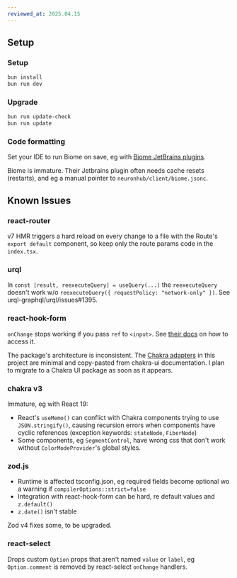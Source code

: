 ```yaml
---
reviewed_at: 2025.04.15
---
```


Setup
--------------------------------

### Setup

```bash
bun install
bun run dev
```

### Upgrade

```bash
bun run update-check
bun run update
```

### Code formatting

Set your IDE to run Biome on save, eg with [Biome JetBrains plugins](https://plugins.jetbrains.com/plugin/22761-biome).

Biome is immature. Their Jetbrains plugin often needs cache resets (restarts), and eg a manual pointer to `neuronhub/client/biome.jsonc`.

Known Issues
--------------------------------

### react-router

v7 HMR triggers a hard reload on every change to a file with the Route's `export default` component, so keep only the route params code in the `index.tsx`. 

### urql

In `const [result, reexecuteQuery] = useQuery(...)` the `reexecuteQuery` doesn't work w/o `reexecuteQuery({ requestPolicy: "network-only" })`. See urql-graphql/urql/issues#1395.

### react-hook-form

`onChange` stops working if you pass `ref` to `<input>`. See [their docs](https://www.react-hook-form.com/faqs/#Howtosharerefusage) on how to access it.

The package's architecture is inconsistent. The [Chakra adapters](/client/src/components/forms) in this project are minimal and copy-pasted from chakra-ui documentation. I plan to migrate to a Chakra UI package as soon as it appears.

### chakra v3

Immature, eg with React 19:
- React's `useMemo()` can conflict with Chakra components trying to use `JSON.stringify()`, causing recursion errors when components have cyclic references (exception keywords: `stateNode`, `FiberNode`)
- Some components, eg `SegmentControl`, have wrong css that don't work without `ColorModeProvider`'s global styles.

### zod.js

- Runtime is affected tsconfig.json, eg required fields become optional wo a warning if `compilerOptions::strict=false`
- Integration with react-hook-form can be hard, re default values and `z.default()`
- `z.date()` isn't stable

Zod v4 fixes some, to be upgraded.

### react-select

Drops custom `Option` props that aren't named `value` or `label`, eg `Option.comment` is removed by react-select `onChange` handlers.
